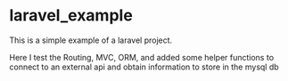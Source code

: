 # laravel_example

This is a simple example of a laravel project.

Here I test the Routing, MVC, ORM, and added some helper functions to connect to an external api and obtain information to store in the mysql db

